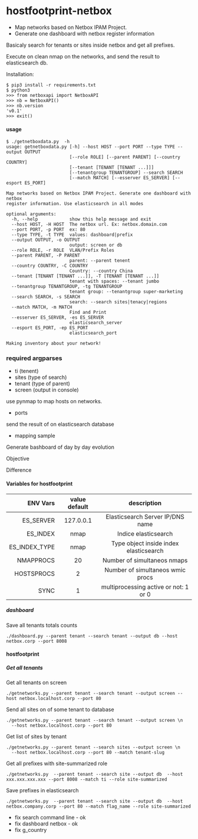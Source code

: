 hostfootprint-netbox
======================

* Map networks based on Netbox IPAM Project. 
* Generate one dashboard with netbox register information

Basicaly search for tenants or sites inside netbox and get all prefixes.

Execute on clean nmap on the networks, and send the result to elasticsearch db.

Installation:
```
$ pip3 install -r requirements.txt
$ python3
>>> from netboxapi import NetboxAPI
>>> nb = NetboxAPI()
>>> nb.version
'v0.1'
>>> exit()
```

#### usage
```
$ ./getnetboxdata.py  -h
usage: getnetboxdata.py [-h] --host HOST --port PORT --type TYPE --output OUTPUT
                        [--role ROLE] [--parent PARENT] [--country COUNTRY]
                        [--tenant [TENANT [TENANT ...]]]
                        [--tenantgroup TENANTGROUP] --search SEARCH
                        [--match MATCH] [--esserver ES_SERVER] [--esport ES_PORT]

Map networks based on Netbox IPAM Project. Generate one dashboard with netbox
register information. Use elasticsearch in all modes

optional arguments:
  -h, --help            show this help message and exit
  --host HOST, -H HOST  The netbox url. Ex: netbox.domain.com
  --port PORT, -p PORT  ex: 80
  --type TYPE, -t TYPE  values: dashboard|prefix
  --output OUTPUT, -o OUTPUT
                        output: screen or db
  --role ROLE, -r ROLE  VLAN/Prefix Roles
  --parent PARENT, -P PARENT
                        parent: --parent tenent
  --country COUNTRY, -C COUNTRY
                        Country: --country China
  --tenant [TENANT [TENANT ...]], -T [TENANT [TENANT ...]]
                        tenant with spaces: --tenant jumbo
  --tenantgroup TENANTGROUP, -tg TENANTGROUP
                        tenant group: --tenantgroup super-marketing
  --search SEARCH, -s SEARCH
                        search: --search sites|tenacy|regions
  --match MATCH, -m MATCH
                        Find and Print
  --esserver ES_SERVER, -es ES_SERVER
                        elasticsearch_server
  --esport ES_PORT, -ep ES_PORT
                        elasticsearch_port

Making inventory about your network!
```

### required argparses

* ti (tenent)
* sites (type of search)
* tenant (type of parent)
* screen (output in console)

use pynmap to map hosts on networks.
* ports

send the result of on elasticsearch database
* mapping sample

Generate bashboard of day by day evolution

Objective

Difference

#### Variables for hostfootprint

| ENV Vars      | value default  | description                            |
|--------------:|:--------------:|:--------------------------------------:|
| ES_SERVER     | 127.0.0.1      | Elasticsearch Server IP/DNS name       |   
| ES_INDEX      | nmap	         | Indice elasticsearch                   |
| ES_INDEX_TYPE | nmap	         | Type object inside index elasticsearch |
| NMAPPROCS     | 20             | Number of simultaneos nmaps            |
| HOSTSPROCS    | 2              | Number of simultaneos wmic procs       |
| SYNC          | 1              | multiprocessing active or not: 1 or 0  |


##### dashboard

Save all tenants totals counts
```
./dashboard.py --parent tenant --search tenant --output db --host netbox.corp --port 8008
```

#### hostfootprint

##### Get all tenants

Get all tenants on screen
```
./getnetworks.py --parent tenant --search tenant --output screen --host netbox.localhost.corp --port 80
```

Send all sites on of some tenant to database
```
./getnetworks.py --parent tenant --search tenant --output screen \n
  --host netbox.localhost.corp --port 80 
```

Get list of sites by tenant
```
./getnetworks.py --parent tenant --search sites --output screen \n
  --host netbox.localhost.corp --port 80 --match tenant-slug
```

Get all prefixes with site-summarized role
```
./getnetworks.py  --parent tenant --search site --output db  --host xxx.xxx.xxx.xxx --port 8008 --match ti --role site-summarized
```

Save prefixes in elasticsearch
```
./getnetworks.py  --parent tenant --search site --output db  --host netbox.company.corp --port 80 --match flag_name --role site-summarized
```


* fix search command line - ok
* fix dashboard netbox - ok
* fix g_country
